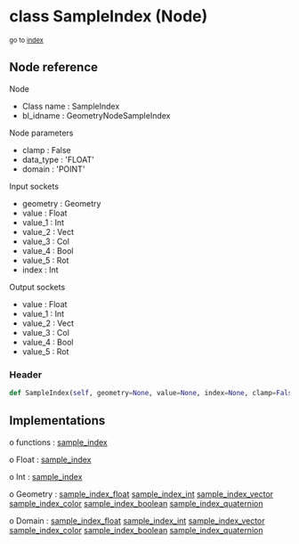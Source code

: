# class SampleIndex (Node)

<sub>go to [index](/docs/index.md)</sub>

## Node reference

Node
 - Class name : SampleIndex
 - bl_idname : GeometryNodeSampleIndex

Node parameters
 - clamp : False
 - data_type : 'FLOAT'
 - domain : 'POINT'

Input sockets
 - geometry : Geometry
 - value : Float
 - value_1 : Int
 - value_2 : Vect
 - value_3 : Col
 - value_4 : Bool
 - value_5 : Rot
 - index : Int

Output sockets
 - value : Float
 - value_1 : Int
 - value_2 : Vect
 - value_3 : Col
 - value_4 : Bool
 - value_5 : Rot

### Header

``` python
def SampleIndex(self, geometry=None, value=None, index=None, clamp=False, data_type='FLOAT', domain='POINT', node_label=None, node_color=None):
```

## Implementations

o functions : [sample_index](/docs/GeoNodes_classes/GLOBAL.md#sample_index)

o Float : [sample_index](/docs/GeoNodes_classes/Float.md#sample_index)

o Int : [sample_index](/docs/GeoNodes_classes/Int.md#sample_index)

o Geometry : [sample_index_float](/docs/GeoNodes_classes/Geometry.md#sample_index_float) [sample_index_int](/docs/GeoNodes_classes/Geometry.md#sample_index_int) [sample_index_vector](/docs/GeoNodes_classes/Geometry.md#sample_index_vector) [sample_index_color](/docs/GeoNodes_classes/Geometry.md#sample_index_color) [sample_index_boolean](/docs/GeoNodes_classes/Geometry.md#sample_index_boolean) [sample_index_quaternion](/docs/GeoNodes_classes/Geometry.md#sample_index_quaternion)

o Domain : [sample_index_float](/docs/GeoNodes_classes/Domain.md#sample_index_float) [sample_index_int](/docs/GeoNodes_classes/Domain.md#sample_index_int) [sample_index_vector](/docs/GeoNodes_classes/Domain.md#sample_index_vector) [sample_index_color](/docs/GeoNodes_classes/Domain.md#sample_index_color) [sample_index_boolean](/docs/GeoNodes_classes/Domain.md#sample_index_boolean) [sample_index_quaternion](/docs/GeoNodes_classes/Domain.md#sample_index_quaternion)


